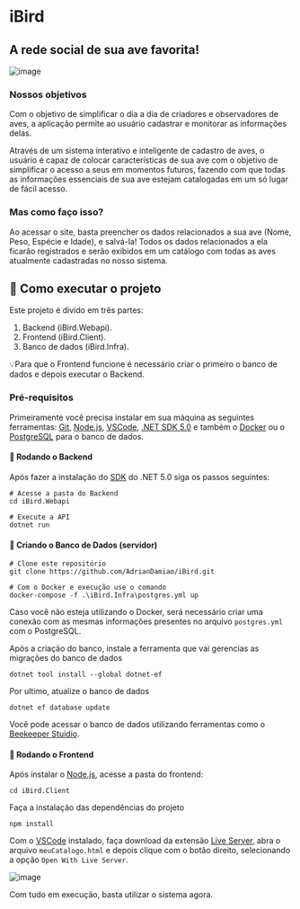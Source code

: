 # iBird
## __A rede social de sua ave favorita!__

![image](https://user-images.githubusercontent.com/79238503/154380423-535f1905-ce3e-4f42-ba63-cb96b51218af.png)

### __Nossos objetivos__
Com o objetivo de simplificar o dia a dia de criadores e observadores de aves, a aplicação permite ao usuário cadastrar e monitorar as informações delas.

Através de um sistema interativo e inteligente de cadastro de aves, o usuário é capaz de colocar características de sua ave com o objetivo de simplificar o acesso a seus em momentos futuros, fazendo com que todas as informações essenciais de sua ave estejam catalogadas em um só lugar de fácil acesso.

### __Mas como faço isso?__
Ao acessar o site, basta preencher os dados relacionados a sua ave (Nome, Peso, Espécie e Idade), e salvá-la! Todos os dados relacionados a ela ficarão registrados e serão exibidos em um catálogo com todas as aves atualmente cadastradas no nosso sistema.

## 🚀 Como executar o projeto
Este projeto é divido em três partes:
1. Backend (iBird.Webapi). 
2. Frontend (iBird.Client).
3. Banco de dados (iBird.Infra).

💡Para que o Frontend funcione é necessário criar o primeiro o banco de dados e depois executar o Backend.

### Pré-requisitos
Primeiramente você precisa instalar em sua máquina as seguintes ferramentas: 
[Git](https://git-scm.com), [Node.js](https://nodejs.org/en/), [VSCode](https://code.visualstudio.com/), [.NET SDK 5.0](https://dotnet.microsoft.com/en-us/download/dotnet/5.0) e também o [Docker](https://www.docker.com/products/docker-desktop) ou o [PostgreSQL](https://www.postgresql.org/) para o banco de dados.

#### 🎲 Rodando o Backend
Após fazer a instalação do [SDK](https://dotnet.microsoft.com/en-us/download/dotnet/5.0) do .NET 5.0 siga os passos seguintes:
```
# Acesse a pasta do Backend
cd iBird.Webapi

# Execute a API
dotnet run
```

#### 🎲 Criando o Banco de Dados (servidor)
```
# Clone este repositório
git clone https://github.com/AdrianDamiao/iBird.git

# Com o Docker e execução use o comando
docker-compose -f .\iBird.Infra\postgres.yml up
```
Caso você não esteja utilizando o Docker, será necessário criar uma conexão 
com as mesmas informações presentes no arquivo `postgres.yml` com o PostgreSQL.

Após a criação do banco, instale a ferramenta que vai gerencias as migrações do banco de dados
```
dotnet tool install --global dotnet-ef
```
Por ultimo, atualize o banco de dados
```
dotnet ef database update
```

Você pode acessar o banco de dados utilizando ferramentas como o [Beekeeper Stuidio](https://www.beekeeperstudio.io/).

#### 🎲 Rodando o Frontend
Após instalar o [Node.js](https://nodejs.org/en/), acesse a pasta do frontend:
```
cd iBird.Client
```
Faça a instalação das dependências do projeto
```
npm install
```

Com o [VSCode]() instalado, faça download da extensão [Live Server](https://marketplace.visualstudio.com/items?itemName=ritwickdey.LiveServer), abra o arquivo `meuCatalogo.html` e depois clique com o botão direito, selecionando a opção `Open With Live Server`.

![image](https://user-images.githubusercontent.com/79238503/154318683-7eb0b620-92f4-4407-b10d-676ddb7b3bb0.png)

Com tudo em execução, basta utilizar o sistema agora.
